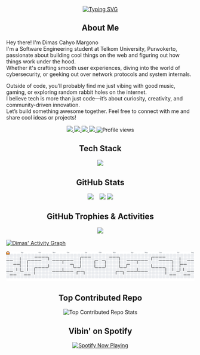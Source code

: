 <p align="center">
  <a href="https://git.io/typing-svg">
    <img src="https://readme-typing-svg.demolab.com?font=Poppins&weight=800&size=24&pause=1000&color=FFA500&center=true&vCenter=true&width=435&lines=Hi!+I'm+Dimas+Cahyo+Margono;I'm+a+Student;I'm+a+Software+Engineer" alt="Typing SVG" />
  </a>
</p>

<h2 align="center">About Me</h2>

Hey there! I'm Dimas Cahyo Margono  
I'm a Software Engineering student at Telkom University, Purwokerto, passionate about building cool things on the web and figuring out how things work under the hood.  
Whether it's crafting smooth user experiences, diving into the world of cybersecurity, or geeking out over network protocols and system internals.  

Outside of code, you’ll probably find me just vibing with good music, gaming, or exploring random rabbit holes on the internet.  
I believe tech is more than just code—it’s about curiosity, creativity, and community-driven innovation.  
Let’s build something awesome together. Feel free to connect with me and share cool ideas or projects!

<p align="center">
  <a href="https://instagram.com/dmzmrgno" target="_blank">
    <img src="https://img.shields.io/badge/Instagram-%23E4405F.svg?style=for-the-badge&logo=Instagram&logoColor=white" />
  </a>
  <a href="https://x.com/dimzkuyy_" target="_blank">
    <img src="https://img.shields.io/badge/X-%23000000.svg?style=for-the-badge&logo=X&logoColor=white" />
  </a>
  <a href="https://linkedin.com/in/dimascahyomargono" target="_blank">
    <img src="https://img.shields.io/badge/linkedin-%230077B5.svg?style=for-the-badge&logo=linkedin&logoColor=white" />
  </a>
  <a href="https://open.spotify.com/user/31n4mms4k47ttb7a2fpu2jliyzlm" target="_blank">
    <img src="https://img.shields.io/badge/Spotify-1ED760?style=for-the-badge&logo=spotify&logoColor=white" />
  </a>
    <img src="https://komarev.com/ghpvc/?username=dimzkuy&style=for-the-badge&color=orange&abbreviated=true" alt="Profile views"/>
</p>

<h2 align="center">Tech Stack</h2>
<p align="center">
  <a href="https://skillicons.dev">
    <img src="https://skillicons.dev/icons?i=html,css,js,php,bootstrap,tailwind,python,flutter,dart,debian,gcp,nextjs,nodejs,postman,figma,git,github,debian,vscode" />
  </a>
</p>

<h2 align="center">GitHub Stats</h2>
<p align="center">
  <img src="https://github-readme-stats.vercel.app/api?username=dimzkuy&show_icons=true&theme=codeSTACKr" width="320" style="margin-right: 12px;" />
  <img src="https://github-readme-streak-orcin.vercel.app?user=dimzkuy&theme=codestackr" width="340"/>
  <img src="https://github-readme-stats.vercel.app/api/top-langs/?username=dimzkuy&layout=compact&theme=codeSTACKr" width="240" />
</p>

<h2 align="center">GitHub Trophies & Activities</h2>
<p align="center">
  <img src="https://github-profile-trophy.vercel.app/?username=dimzkuy&theme=juicyfresh&row=1&column=9" />
</p>

[![Dimas' Activity Graph](https://github-readme-activity-graph.vercel.app/graph?username=dimzkuy&theme=elegant&custom_title=My%20Contributions%20All-Day%20Long)](https://github.com/ashutosh00710/github-readme-activity-graph)

<picture>
  <source media="(prefers-color-scheme: dark)" srcset="https://raw.githubusercontent.com/dimzkuy/dimzkuy/output/pacman-contribution-graph-dark.svg">
  <source media="(prefers-color-scheme: light)" srcset="https://raw.githubusercontent.com/dimzkuy/dimzkuy/output/pacman-contribution-graph.svg">
  <img alt="pacman contribution graph" src="https://raw.githubusercontent.com/dimzkuy/dimzkuy/output/pacman-contribution-graph.svg">
</picture>

<h2 align="center">Top Contributed Repo</h2>
<p align="center">
  <img src="https://github-contributor-stats.vercel.app/api?username=dimzkuy&limit=5&theme=codeSTACKr&combine_all_yearly_contributions=true" alt="Top Contributed Repo Stats" />
</p>

<h2 align="center">Vibin' on Spotify</h2>
<p align="center">
  <a href="https://spotify-github-profile.kittinanx.com/api/view?uid=31n4mms4k47ttb7a2fpu2jliyzlm&redirect=true">
    <img src="https://spotify-github-profile.kittinanx.com/api/view?uid=31n4mms4k47ttb7a2fpu2jliyzlm&cover_image=true&theme=natemoo-re&show_offline=false&background_color=121212&interchange=true&bar_color_cover=false&bar_color=ffa500" alt="Spotify Now Playing" width="400"/>
  </a>
</p>
